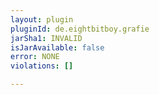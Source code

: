 ```yaml
---
layout: plugin
pluginId: de.eightbitboy.grafie
jarSha1: INVALID
isJarAvailable: false
error: NONE
violations: []

---
```

